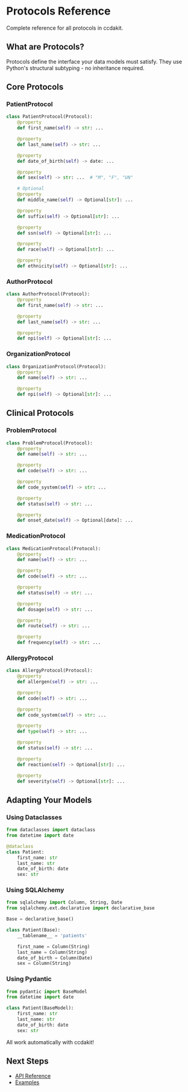 # Protocols Reference

Complete reference for all protocols in ccdakit.

## What are Protocols?

Protocols define the interface your data models must satisfy. They use Python's structural subtyping - no inheritance required.

## Core Protocols

### PatientProtocol

```python
class PatientProtocol(Protocol):
    @property
    def first_name(self) -> str: ...

    @property
    def last_name(self) -> str: ...

    @property
    def date_of_birth(self) -> date: ...

    @property
    def sex(self) -> str: ...  # "M", "F", "UN"

    # Optional
    @property
    def middle_name(self) -> Optional[str]: ...

    @property
    def suffix(self) -> Optional[str]: ...

    @property
    def ssn(self) -> Optional[str]: ...

    @property
    def race(self) -> Optional[str]: ...

    @property
    def ethnicity(self) -> Optional[str]: ...
```

### AuthorProtocol

```python
class AuthorProtocol(Protocol):
    @property
    def first_name(self) -> str: ...

    @property
    def last_name(self) -> str: ...

    @property
    def npi(self) -> Optional[str]: ...
```

### OrganizationProtocol

```python
class OrganizationProtocol(Protocol):
    @property
    def name(self) -> str: ...

    @property
    def npi(self) -> Optional[str]: ...
```

## Clinical Protocols

### ProblemProtocol

```python
class ProblemProtocol(Protocol):
    @property
    def name(self) -> str: ...

    @property
    def code(self) -> str: ...

    @property
    def code_system(self) -> str: ...

    @property
    def status(self) -> str: ...

    @property
    def onset_date(self) -> Optional[date]: ...
```

### MedicationProtocol

```python
class MedicationProtocol(Protocol):
    @property
    def name(self) -> str: ...

    @property
    def code(self) -> str: ...

    @property
    def status(self) -> str: ...

    @property
    def dosage(self) -> str: ...

    @property
    def route(self) -> str: ...

    @property
    def frequency(self) -> str: ...
```

### AllergyProtocol

```python
class AllergyProtocol(Protocol):
    @property
    def allergen(self) -> str: ...

    @property
    def code(self) -> str: ...

    @property
    def code_system(self) -> str: ...

    @property
    def type(self) -> str: ...

    @property
    def status(self) -> str: ...

    @property
    def reaction(self) -> Optional[str]: ...

    @property
    def severity(self) -> Optional[str]: ...
```

## Adapting Your Models

### Using Dataclasses

```python
from dataclasses import dataclass
from datetime import date

@dataclass
class Patient:
    first_name: str
    last_name: str
    date_of_birth: date
    sex: str
```

### Using SQLAlchemy

```python
from sqlalchemy import Column, String, Date
from sqlalchemy.ext.declarative import declarative_base

Base = declarative_base()

class Patient(Base):
    __tablename__ = 'patients'

    first_name = Column(String)
    last_name = Column(String)
    date_of_birth = Column(Date)
    sex = Column(String)
```

### Using Pydantic

```python
from pydantic import BaseModel
from datetime import date

class Patient(BaseModel):
    first_name: str
    last_name: str
    date_of_birth: date
    sex: str
```

All work automatically with ccdakit!

## Next Steps

- [API Reference](../api/protocols.md)
- [Examples](../examples/custom-models.md)
